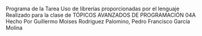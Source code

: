 Programa de la Tarea Uso de librerías proporcionadas por el lenguaje
Realizado para la clase de TÓPICOS AVANZADOS DE PROGRAMACIÓN 04A 
Hecho Por Guillermo Moises Rodriguez Palomino, Pedro Francisco García Molina
